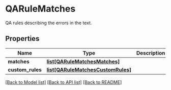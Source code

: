 # QARuleMatches

QA rules describing the errors in the text.
## Properties
Name | Type | Description | Notes
------------ | ------------- | ------------- | -------------
**matches** | [**list[QARuleMatchesMatches]**](QARuleMatchesMatches.md) |  | [optional] 
**custom_rules** | [**list[QARuleMatchesCustomRules]**](QARuleMatchesCustomRules.md) |  | [optional] 

[[Back to Model list]](../README.md#documentation-for-models) [[Back to API list]](../README.md#documentation-for-api-endpoints) [[Back to README]](../README.md)


